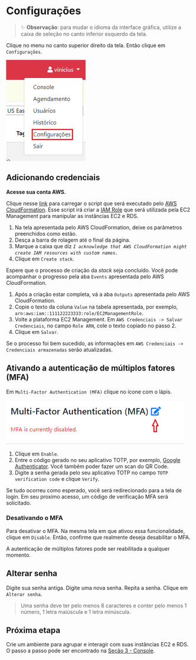 # Configurações

> :sparkles: **Observação**: para mudar o idioma da interface gráfica, utilize a caixa de seleção no canto inferior esquerdo da tela.

Clique no menu no canto superior direito da tela. Então clique em `Configurações`.

![Menu de páginas](../images/pages_menu.png)

## Adicionando credenciais

**Acesse sua conta AWS.**

Clique nesse [link](https://us-east-1.console.aws.amazon.com/cloudformation/home?region=us-east-1#/stacks/create/review?templateURL=https://s3.amazonaws.com/ec2management.infomach.com.br/ec2_management_user_setup.yml&stackName=ec2-management&param_RoleName=EC2ManagementRole&param_TrustedAccountId=480333639144) para carregar o script que será executado pelo [AWS CloudFormation](https://docs.aws.amazon.com/pt_br/cloudformation/?id=docs_gateway).
Esse script irá criar a [IAM Role](https://docs.aws.amazon.com/IAM/latest/UserGuide/id_roles.html) que será utilizada pela EC2 Management para manipular as instâncias EC2 e RDS.

1. Na tela apresentada pelo AWS CloudFormation, deixe os parâmetros preenchidos como estão.
2. Desça a barra de rolagem até o final da página.
3. Marque a caixa que diz _`I acknowledge that AWS CloudFormation might create IAM resources with custom names.`_
4. Clique em `Create stack`.

Espere que o processo de criação da _stack_ seja concluído. Você pode acompanhar o progresso pela aba `Events` apresentada pelo AWS CloudFormation.

1. Após a criação estar completa, vá a aba `Outputs` apresentada pelo AWS CloudFormation.
2. Copie o texto da coluna `Value` na tabela apresentada, por exemplo, `arn:aws:iam::111122223333:role/EC2ManagementRole`.
3. Volte a plataforma EC2 Management. Em `AWS Credenciais -> Salvar Credenciais`, no campo `Role ARN`, cole o texto copiado no passo 2.
4. Clique em `Salvar`.

Se o processo foi bem sucedido, as informações em `AWS Credenciais -> Credenciais armazenadas` serão atualizadas.

## Ativando a autenticação de múltiplos fatores (MFA)

Em `Multi-Factor Authentication (MFA)` clique no ícone com o lápis.

![Ir para MFA](../images/mfa_link.png)

1. Clique em `Enable`.
2. Entre o código gerado no seu aplicativo TOTP, por exemplo, [Google Authenticator](https://play.google.com/store/apps/details?id=com.google.android.apps.authenticator2). Você também poder fazer um scan do QR Code.
3. Digite a senha gerada pelo seu aplicativo TOTP no campo `TOTP verification code` e clique `Verify`.

Se tudo ocorreu como esperado, você será redirecionado para a tela de login. Em seu proximo acesso, um código de verificação MFA será solicitado.

### Desativando o MFA

Para desativar o MFA.
Na mesma tela em que ativou essa funcionalidade, clique em `Disable`. Então, confirme que realmente deseja desabilitar o MFA.

A autenticação de múltiplos fatores pode ser reabilitada a qualquer momento.

## Alterar senha

Digite sua senha antiga. Digite uma nova senha. Repita a senha. Clique em `Alterar senha`.

> Uma senha deve ter pelo menos 8 caracteres e conter pelo menos 1 número, 1 letra maiúscula e 1 letra minúscula.

## Próxima etapa

Crie um ambiente para agrupar e interagir com suas instâncias EC2 e RDS. O passo a passo pode ser encontrado na [Seção 3 - Console](../console/CONSOLE.md).
